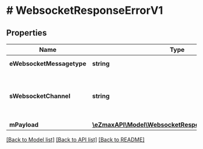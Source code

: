 # # WebsocketResponseErrorV1

## Properties

Name | Type | Description | Notes
------------ | ------------- | ------------- | -------------
**eWebsocketMessagetype** | **string** | The Type of message |
**sWebsocketChannel** | **string** | The Channel on which to route the websocket message |
**mPayload** | [**\eZmaxAPI\Model\WebsocketResponseErrorV1MPayload**](WebsocketResponseErrorV1MPayload.md) |  |

[[Back to Model list]](../../README.md#models) [[Back to API list]](../../README.md#endpoints) [[Back to README]](../../README.md)
